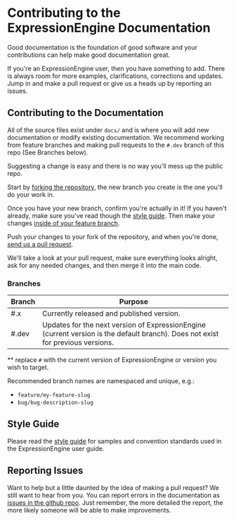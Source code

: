 # Contributing to the ExpressionEngine Documentation

Good documentation is the foundation of good software and your contributions can help make good documentation great.

If you're an ExpressionEngine user, then you have something to add. There is always room for more examples, clarifications, corrections and updates. Jump in and make a pull request or give us a heads up by reporting an issues.

## Contributing to the Documentation

All of the source files exist under `docs/` and is where you will add new documentation or modify existing documentation. We recommend working from feature branches and making pull requests to the `#.dev` branch of this repo (See Branches below).

Suggesting a change is easy and there is no way you'll mess up the public repo.

Start by [forking the repository](https://help.github.com/articles/fork-a-repo), the new branch you create is the one you'll do your work in.

Once you have your new branch, confirm you're actually in it! If you haven't already, make sure you've read though the [style guide](#style-guide). Then make your changes [inside of your feature branch](https://help.github.com/articles/fork-a-repo).

Push your changes to your fork of the repository, and when you're done, [send us a pull request](https://help.github.com/articles/using-pull-requests).

We'll take a look at your pull request, make sure everything looks alright, ask for any needed changes, and then merge it into the main code.

### Branches

| Branch | Purpose |
| ------ | ------- |
| #.x | Currently released and published version.
| #.dev | Updates for the next version of ExpressionEngine (current version is the default branch). Does not exist for previous versions. |
** replace `#` with the current version of ExpressionEngine or version you wish to target.

Recommended branch names are namespaced and unique, e.g.:

- `feature/my-feature-slug`
- `bug/bug-description-slug`
 


## Style Guide

Please read the [style guide](https://docs.expressionengine.com/latest/style-guide.html) for samples and convention standards used in the ExpressionEngine user guide.

## Reporting Issues

Want to help but a little daunted by the idea of making a pull request? We still want to hear from you. You can report errors in the documentation as [issues in the github repo](https://github.com/ExpressionEngine/ExpressionEngine-User-Guide/issues).  Just remember, the more detailed the report, the more likely someone will be able to make improvements.
